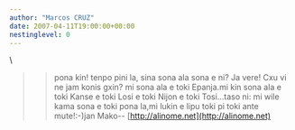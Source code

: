 ```yaml
---
author: "Marcos CRUZ"
date: 2007-04-11T19:00:00+00:00
nestinglevel: 0
---
```

\
>> pona kin! tenpo pini la, sina sona ala sona e ni?
>> Ja vere! Cxu vi ne jam konis gxin?
>> mi sona ala e toki Epanja.mi kin sona ala e toki Kanse e toki Losi e toki Nijon e toki Tosi...taso ni: mi wile kama sona e toki pona la,mi lukin e lipu toki pi toki ante mute!:-)jan Mako--
[http://alinome.net](http://alinome.net)